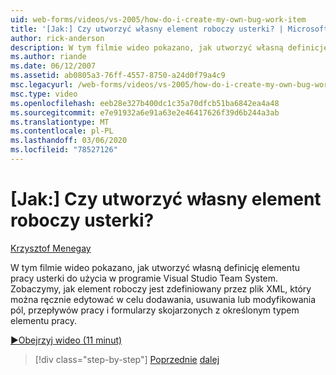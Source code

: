 ```yaml
---
uid: web-forms/videos/vs-2005/how-do-i-create-my-own-bug-work-item
title: '[Jak:] Czy utworzyć własny element roboczy usterki? | Microsoft Docs'
author: rick-anderson
description: W tym filmie wideo pokazano, jak utworzyć własną definicję elementu pracy usterki do użycia w programie Visual Studio Team System. Zobaczymy, jak element roboczy jest zdefiniowany przez PLI XML...
ms.author: riande
ms.date: 06/12/2007
ms.assetid: ab0805a3-76ff-4557-8750-a24d0f79a4c9
msc.legacyurl: /web-forms/videos/vs-2005/how-do-i-create-my-own-bug-work-item
msc.type: video
ms.openlocfilehash: eeb28e327b400dc1c35a70dfcb51ba6842ea4a48
ms.sourcegitcommit: e7e91932a6e91a63e2e46417626f39d6b244a3ab
ms.translationtype: MT
ms.contentlocale: pl-PL
ms.lasthandoff: 03/06/2020
ms.locfileid: "78527126"
---
```

# <a name="how-do-i-create-my-own-bug-work-item"></a>[Jak:] Czy utworzyć własny element roboczy usterki?

[Krzysztof Menegay](https://twitter.com/CMenegay)

W tym filmie wideo pokazano, jak utworzyć własną definicję elementu pracy usterki do użycia w programie Visual Studio Team System. Zobaczymy, jak element roboczy jest zdefiniowany przez plik XML, który można ręcznie edytować w celu dodawania, usuwania lub modyfikowania pól, przepływów pracy i formularzy skojarzonych z określonym typem elementu pracy.

[&#9654;Obejrzyj wideo (11 minut)](https://channel9.msdn.com/Blogs/ASP-NET-Site-Videos/how-do-i-create-my-own-bug-work-item)

> [!div class="step-by-step"]
> [Poprzednie](how-do-i-integrate-defect-tracking-with-testing.md)
> [dalej](how-do-i-write-code-more-quickly-with-unit-tests.md)
